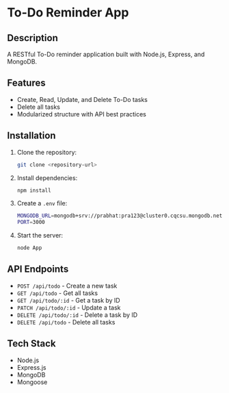 # To-Do Reminder App

## Description
A RESTful To-Do reminder application built with Node.js, Express, and MongoDB.

## Features
- Create, Read, Update, and Delete To-Do tasks
- Delete all tasks
- Modularized structure with API best practices

## Installation
1. Clone the repository:
   ```bash
   git clone <repository-url>
   ```
2. Install dependencies:
   ```bash
   npm install
   ```
3. Create a `.env` file:
   ```bash
   MONGODB_URL=mongodb+srv://prabhat:pra123@cluster0.cqcsu.mongodb.net/?retryWrites=true&w=majority&appName=Cluster0
   PORT=3000
   ```
4. Start the server:
   ```bash
   node App
   ```

## API Endpoints
- `POST /api/todo` - Create a new task
- `GET /api/todo` - Get all tasks
- `GET /api/todo/:id` - Get a task by ID
- `PATCH /api/todo/:id` - Update a task
- `DELETE /api/todo/:id` - Delete a task by ID
- `DELETE /api/todo` - Delete all tasks

## Tech Stack
- Node.js
- Express.js
- MongoDB
- Mongoose
